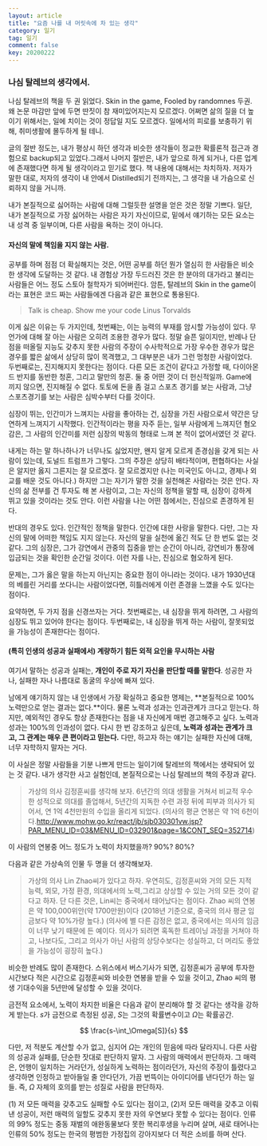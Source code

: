 ```yaml
---
layout: article
title: "요즘 나를 내 머릿속에 차 있는 생각"
category: 일기
tag: 일기
comment: false
key: 20200222
---
```


### 나심 탈레브의 생각에서.
나심 탈레브의 책을 두 권 읽었다. Skin in the game, Fooled by randomnes 두권. 왜 논문 마감만 앞에 두면 딴짓이 참 재미있어지는지 모르겠다. 어쩌면 삶의 질을 더 높이기 위해서는, 일에 치이는 것이 정답일 지도 모르겠다. 일에서의 피로를 보충하기 위해, 취미생활에 몰두하게 될 테니.

글의 절반 정도는, 내가 평상시 하던 생각과 비슷한 생각들이 정교한 확률론적 접근과 경험으로 backup되고 있었다.그래서 나머지 절반은, 내가 앞으로 하게 되거나, 다른 업계에 존재했다면 하게 될 생각이라고 믿기로 했다. 책 내용에 대해서는 차치하자. 저자가 말한 대로, 저자의 생각이 내 안에서 Distilled되기 전까지는, 그 생각을 내 가슴으로 신뢰하지 않을 거니까.

내가 본질적으로 싫어하는 사람에 대해 그럴듯한 설명을 얻은 것은 정말 기쁘다.
일단, 내가 본질적으로 가장 싫어하는 사람은 자기 자신이므로, 밑에서 얘기하는 모든 요소는 내 성격 중 일부이며, 다른 사람을 욕하는 것이 아니다.

#### 자신의 말에 책임을 지지 않는 사람.
공부를 하며 점점 더 확실해지는 것은, 어떤 공부를 하던 뭔가 열심히 한 사람들은 비슷한 생각에 도달하는 것 같다. 내 경험상 가장 두드러진 것은 한 분야의 대가라고 불리는 사람들은 어느 정도 스토아 철학자가 되어버린다. 암튼, 탈레브의 Skin in the game이라는 표현은 코드 짜는 사람들에겐 다음과 같은 표현으로 통용된다.

> Talk is cheap. Show me your code
> Linus Torvalds

이게 싫은 이유는 두 가지인데, 첫번째는, 이는 능력의 부재를 암시할 가능성이 있다. 무언가에 대해 잘 아는 사람은 오히려 조용한 경우가 많다. 정말 슬픈 일이지만, 반례나 단점을 떠올릴 지능도 갖추지 못한 사람의 주장이 수사학적으로 가장 우수한 경우가 많은 경우를 짧은 삶에서 상당히 많이 목격했고, 그 대부분은 내가 그런 멍청한 사람이었다. 두번째로는, 진지해지지 못한다는 점이다. 다른 모든 조건이 같다고 가정할 때, 다이아몬드 반지를 동반한 청혼, 그리고 말만의 청혼. 둘 중 어떤 것이 더 헌신적일까. Game에 끼지 않으면, 진지해질 수 없다. 토토에 돈을 좀 걸고 스포츠 경기를 보는 사람과, 그냥 스포츠경기를 보는 사람은 심박수부터 다를 것이다.

심장이 뛰는, 인간미가 느껴지는 사람을 좋아하는 건, 심장을 가진 사람으로서 약간은 당연하게 느껴지기 시작했다. 인간적이라는 평을 자주 듣는, 일부 사람에게 느껴지던 혐오감은, 그 사람의 인간미를 저런 심장의 박동의 형태로 느껴 본 적이 없어서였던 것 같다.

내게는 하는 말 하나하나가 너무나도 싫었지만, 왠지 알게 모르게 존경심을 갖게 되는 사람이 있는데, 도널드 트럼프가 그렇다. 그의 주장은 상당히 배타적이며, 편협하다는 사실은 알지만 옳지 그른지는 잘 모르겠다. 잘 모르겠지만 (나는 미국인도 아니고, 경제나 외교를 배운 것도 아니다.) 하지만 그는 자기가 말한 것을 실천해온 사람라는 것은 안다. 자신의 삶 전부를 건 투자도 해 본 사람이고, 그는 자신의 정책을 말할 때, 심장이 강하게 뛰고 있을 것이라는 것도 안다. 이런 사람을 나는 어떤 점에서는, 진심으로 존경하게 된다.

반대의 경우도 있다. 인간적인 정책을 말한다. 인간에 대한 사랑을 말한다. 다만, 그는 자신의 말에 어떠한 책임도 지지 않는다. 자신의 말을 실천에 옮긴 적도 단 한 번도 없는 것 같다. 그의 심장은, 그가 강연에서 관중의 집중을 받는 순간이 아니라, 강연비가 통장에 입금되는 것을 확인한 순간일 것이다. 이런 자를 나는, 진심으로 혐오하게 된다.


문제는, 그가 옳은 말을 하는지 아닌지는 중요한 점이 아니라는 것이다. 내가 1930년대의 베를린 거리를 쏘다니는 사람이었다면, 히틀러에게 이런 존경을 느꼈을 수도 있다는 점이다.

요약하면, 두 가지 점을 신경쓰자는 거다. 첫번째로는, 내 심장을 뛰게 하려면, 그 사람의 심장도 뛰고 있어야 한다는 점이다. 두번째로는, 내 심장을 뛰게 하는 사람이, 잘못되었을 가능성이 존재한다는 점이다.


#### (특히 인생의 성공과 실패에서) 계량하기 힘든 외적 요인을 무시하는 사람
여기서 말하는 성공과 실패는, **개인이 주로 자기 자신을 판단할 때를 말한다**. 성공한 자나, 실패한 자나 나름대로 동굴의 우상에 빠져 있다.

남에게 얘기하지 않는 내 인생에서 가장 확실하고 중요한 명제는, **본질적으로 100\% 노력만으로 얻는 결과는 없다.**이다. 물론 노력과 성과는 인과관계가 크다고 믿는다. 하지만, 예외적인 경우도 항상 존재한다는 점을 내 자신에게 매번 경고해주고 싶다. 노력과 성과는 100\%의 인과성이 없다. 다시 한 번 강조하고 싶은데, **노력과 성과는 관계가 크고, 그 관계는 매우 큰 편이라고 믿는다.** 다만, 하고자 하는 얘기는 실패한 자신에 대해, 너무 자학하지 말자는 거다.

이 사실은 정말 사람들을 기분 나쁘게 만드는 일이기에 탈레브의 책에서는 생략되어 있는 것 같다. 내가 생각한 사고 실험인데, 본질적으로는 나심 탈레브의 책의 주장과 같다.

> 가상의 의사 김정훈씨를 생각해 보자. 6년간의 의대 생활을 거쳐서 비교적 우수한 성적으로 의대를 졸업해서, 5년간의 지독한 수련 과정 뒤에 피부과 의사가 되어서, 연 1억 4천만원의 수입을 올리게 되었다. (의사의 평균 연봉은 약 1억 6천이다.<http://www.mohw.go.kr/react/jb/sjb030301vw.jsp?PAR_MENU_ID=03&MENU_ID=032901&page=1&CONT_SEQ=352714>)

이 사람의 연봉중 어느 정도가 노력이 차지했을까? 90\%? 80\%?

다음과 같은 가상속의 인물 두 명을 더 생각해보자.

> 가상의 의사 Lin Zhao씨가 있다고 하자. 우연히도, 김정훈씨와 거의 모든 지적 능력, 외모, 가정 환경, 의대에서의 노력,그리고 상상할 수 있는 거의 모든 것이 같다고 하자. 단 다른 것은, Lin씨는 중국에서 태어났다는 점이다. Zhao 씨의 연봉은 약 100,000위안(약 1700만원)이다 (2018년 기준으로, 중국의 의사 평균 임금보다 약 10%가량 높다.)
(의사에 별 다른 감정은 없고, 중국에서는 의사의 임금이 너무 낮기 때문에 든 예이다. 의사가 되려면 혹독한 트레이닝 과정을 거쳐야 하고, 나보다도, 그리고 의사가 아닌 사람의 상당수보다는 성실하고, 더 머리도 좋았을 가능성이 굉장히 높다.)

비슷한 반례도 많이 존재한다. 스위스에서 버스기사가 되면, 김정훈씨가 공부에 투자한 시간보다 적은 시간으로 김정훈씨와 비슷한 연봉을 받을 수 있을 것이고, Zhao 씨의 평생 기대수익을 5년만에 달성할 수 있을 것이다.

금전적 요소에서, 노력이 차지한 비율은 다음과 같이 분리해야 할 것 같다는 생각을 강하게 받는다. $s$가 금전으로 측정된 성공, $S$는 그것의 확률변수이고 $\Omega$는 확률공간.

$$
    \frac{s-\int_\Omega[S]}{s}
$$

다만, 저 적분도 계산할 수가 없고, 심지어 $\Omega$는 개인의 믿음에 따라 달라지니. 다른 사람의 성공과 실패를, 단순한 잣대로 판단하지 말자. 그 사람의 매력에서 판단하자. 그 매력은, 언행이 일치하는 거라던가, 성실하게 노력하는 점이라던가, 자신의 주장이 틀렸다고 생각하면 인정하고 받아들일 줄 안다던가, 가끔 번뜩이는 아이디어를 낸다던가 하는 일들. 즉, $\Omega$ 자체의 호의를 받는 성질로 사람을 판단하자.

(1) 저 모든 매력을 갖추고도 실패할 수도 있다는 점이고, (2)저 모든 매력을 갖추고 이뤄낸 성공이, 저런 매력의 일할도 갖추지 못한 자의 우연보다 못할 수 있다는 점이다. 인류의 99\% 정도는 중동 재벌의 애완동물보다 못한 복리후생을 누리며 살며, 새로 태어나는 인류의 50\% 정도는 한국의 평범한 가정집의 강아지보다 더 적은 소비를 하며 산다.
